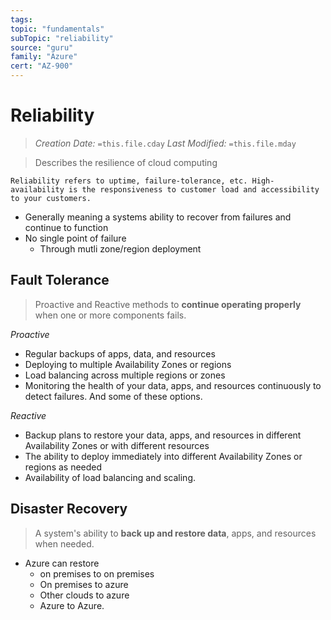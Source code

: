 ```yaml
---
tags:
topic: "fundamentals"
subTopic: "reliability"
source: "guru"
family: "Azure"
cert: "AZ-900"
---
```

# Reliability
> *Creation Date:* `=this.file.cday`
> *Last Modified:* `=this.file.mday`

> Describes the resilience of cloud computing

```ad-tip
Reliability refers to uptime, failure-tolerance, etc. High-availability is the responsiveness to customer load and accessibility to your customers. 
```

- Generally meaning a systems ability to recover from failures and continue to function
- No single point of failure
	- Through mutli zone/region deployment

## Fault Tolerance

> Proactive and Reactive methods to **continue operating properly** when one or more components fails.

*Proactive*
- Regular backups of apps, data, and resources
- Deploying to multiple Availability Zones or regions
- Load balancing across multiple regions or zones
- Monitoring the health of your data, apps, and resources continuously to detect failures. And some of these options.

*Reactive*
- Backup plans to restore your data, apps, and resources in different Availability Zones or with different resources
- The ability to deploy immediately into different Availability Zones or regions as needed
- Availability of load balancing and scaling.

## Disaster Recovery

> A system's ability to **back up and restore data**, apps, and resources when needed.

- Azure can restore
	- on premises to on premises
	- On premises to azure
	- Other clouds to azure
	- Azure to Azure.
